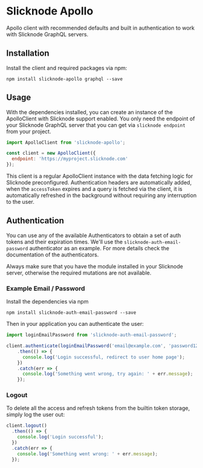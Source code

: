 # Slicknode Apollo

Apollo client with recommended defaults and built in authentication to work with
Slicknode GraphQL servers. 


## Installation

Install the client and required packages via npm:

    npm install slicknode-apollo graphql --save


## Usage

With the dependencies installed, you can create an instance of the ApolloClient with Slicknode
support enabled. You only need the endpoint of your Slicknode GraphQL server that you can
get via `slicknode endpoint` from your project. 

```javascript
import ApolloClient from 'slicknode-apollo';

const client = new ApolloClient({
  endpoint: 'https://myproject.slicknode.com'
});
```

This client is a regular ApolloClient instance with the data fetching logic for Slicknode
preconfigured. Authentication headers are automatically added, when the `accessToken` expires
and a query is fetched via the client, it is automatically refreshed in the background
without requiring any interruption to the user. 


## Authentication

You can use any of the available Authenticators to obtain a set of auth tokens and their expiration
times. We'll use the `slicknode-auth-email-password` authenticator as an example. For more details
check the documentation of the authenticators.

Always make sure that you have the module installed in your Slicknode server, otherwise the required
mutations are not available. 


### Example Email / Password

Install the dependencies via npm

    npm install slicknode-auth-email-password --save

Then in your application you can authenticate the user:

```javascript
import loginEmailPassword from 'slicknode-auth-email-password';

client.authenticate(loginEmailPassword('email@example.com', 'password123'))
    .then(() => {
      console.log('Login successful, redirect to user home page');
    })
    .catch(err => {
      console.log('Something went wrong, try again: ' + err.message);
    });
```

### Logout

To delete all the access and refresh tokens from the builtin token storage, simply log the user out:

```javascript
client.logout()
  .then(() => {
    console.log('Login successful');
  })
  .catch(err => {
    console.log('Something went wrong: ' + err.message);
  });
```

